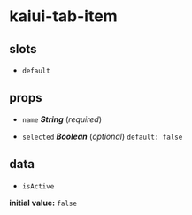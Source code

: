 # kaiui-tab-item 

## slots 

- `default` 

## props 

- `name` ***String*** (*required*) 

- `selected` ***Boolean*** (*optional*) `default: false` 

## data 

- `isActive` 

**initial value:** `false` 

